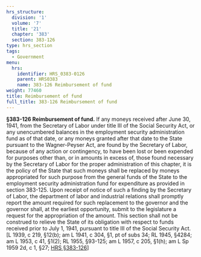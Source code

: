 ```yaml
---
hrs_structure:
  division: '1'
  volume: '7'
  title: '21'
  chapter: '383'
  section: 383-126
type: hrs_section
tags:
  - Government
menu:
  hrs:
    identifier: HRS_0383-0126
    parent: HRS0383
    name: 383-126 Reimbursement of fund
weight: 77460
title: Reimbursement of fund
full_title: 383-126 Reimbursement of fund
---
```

**§383-126 Reimbursement of fund.** If any moneys received after June 30, 1941, from the Secretary of Labor under title III of the Social Security Act, or any unencumbered balances in the employment security administration fund as of that date, or any moneys granted after that date to the State pursuant to the Wagner-Peyser Act, are found by the Secretary of Labor, because of any action or contingency, to have been lost or been expended for purposes other than, or in amounts in excess of, those found necessary by the Secretary of Labor for the proper administration of this chapter, it is the policy of the State that such moneys shall be replaced by moneys appropriated for such purpose from the general funds of the State to the employment security administration fund for expenditure as provided in section 383-125\. Upon receipt of notice of such a finding by the Secretary of Labor, the department of labor and industrial relations shall promptly report the amount required for such replacement to the governor and the governor shall, at the earliest opportunity, submit to the legislature a request for the appropriation of the amount. This section shall not be construed to relieve the State of its obligation with respect to funds received prior to July 1, 1941, pursuant to title III of the Social Security Act. [L 1939, c 219, §12(b); am L 1941, c 304, §1, pt of subs 34; RL 1945, §4284; am L 1953, c 41, §1(2); RL 1955, §93-125; am L 1957, c 205, §1(h); am L Sp 1959 2d, c 1, §27; [HRS §383-126](/title-21/chapter-383/section-383-126/)]